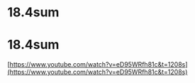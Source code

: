 # 18.4sum

# 18.4sum
[https://www.youtube.com/watch?v=eD95WRfh81c&t=1208s](https://www.youtube.com/watch?v=eD95WRfh81c&t=1208s)